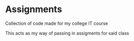 # Assignments
Collection of code made for my college  IT course

This acts as my way of passing in assigments for said class
